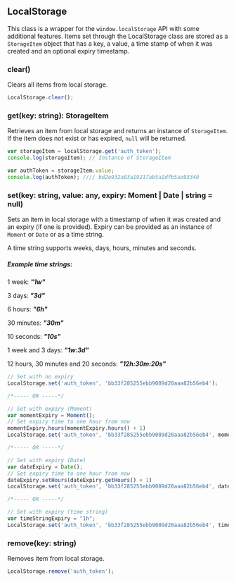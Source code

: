 
  
## LocalStorage

This class is a wrapper for the `window.localStorage` API with some additional features. Items set through the LocalStorage class are stored as a `StorageItem` object that has a key, a value, a time stamp of when it was created and an optional expiry timestamp. 

### clear()

Clears all items from local storage.

```javascript
LocalStorage.clear();
```

### get(key: string): StorageItem
Retrieves an item from local storage and returns an instance of `StorageItem`. If the item does not exist or has expired, `null` will be returned.

```javascript
var storageItem = localStorage.get('auth_token');
console.log(storageItem); // Instance of StorageItem

var authToken = storageItem.value;
console.log(authToken); //// bd2e932a03a19217ab5a1dfb5aa93340
```

### set(key: string, value: any, expiry: Moment | Date | string = null)

Sets an item in local storage with a timestamp of when it was created and an expiry (if one is provided). Expiry can be provided as an instance of `Moment` or `Date` or as a time string.

A time string supports weeks, days, hours, minutes and seconds. 

##### Example time strings:

1 week: ***"1w"***

3 days:   ***"3d"***

6 hours:   ***"6h"***

30 minutes:   ***"30m"***

10 seconds:   ***"10s"***

1 week and 3 days: ***"1w:3d"***

12 hours, 30 minutes and 20 seconds: ***"12h:30m:20s"***

```javascript
// Set with no expiry
LocalStorage.set('auth_token', 'bb33f285255ebb9089d20aaa82b56eb4');

/*----- OR -----*/

// Set with expiry (Moment)
var momentExpiry = Moment();
// Set expiry time to one hour from now
momentExpiry.hours(momentExpiry.hours() + 1)
LocalStorage.set('auth_token', 'bb33f285255ebb9089d20aaa82b56eb4', momentExpiry);

/*----- OR -----*/

// Set with expiry (Date)
var dateExpiry = Date();
// Set expiry time to one hour from now
dateExpiry.setHours(dateExpiry.getHours() + 1)
LocalStorage.set('auth_token', 'bb33f285255ebb9089d20aaa82b56eb4', dateExpiry);

/*----- OR -----*/

// Set with expiry (time string)
var timeStringExpiry = "1h";
LocalStorage.set('auth_token', 'bb33f285255ebb9089d20aaa82b56eb4', timeStringExpiry);
```

### remove(key: string)

Removes item from local storage.

```javascript
LocalStorage.remove('auth_token');
```